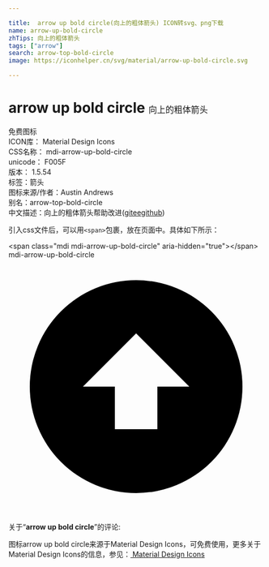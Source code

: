 ```yaml
---

title:  arrow up bold circle(向上的粗体箭头) ICON转svg、png下载
name: arrow-up-bold-circle
zhTips: 向上的粗体箭头
tags: ["arrow"]
search: arrow-top-bold-circle
image: https://iconhelper.cn/svg/material/arrow-up-bold-circle.svg

---
```


# arrow up bold circle  <small style="font-size: 60%;font-weight: 100">向上的粗体箭头</small>


<div class="detail-page">
<p>
<span><span class="badge-success badge">免费图标</span> </span>
<br/>
<span>
ICON库：
<span class="badge-secondary badge">Material Design Icons</span> 
</span>
<br/>
<span>
CSS名称：
<span class="badge-secondary badge">mdi-arrow-up-bold-circle</span> 
</span>
<br/>
<span>
unicode：
<span class="badge-secondary badge">F005F</span> 
<copy-btn content='F005F' btn-title=""></copy-btn>
<copy-btn :content='String.fromCodePoint(parseInt("F005F", 16))' btn-title="复制U"></copy-btn>
</span>
<br/>
<span>
版本：
<span class="badge-secondary badge">1.5.54</span> 
</span><br/><span>标签：<span class="badge-light badge"><router-link to="/tags/arrow.html">箭头</router-link></span></span>
<br/>
<span>图标来源/作者：<span class="badge-light badge">Austin Andrews</span></span> 
<br/>
<span>别名：<span class="badge-light badge">arrow-top-bold-circle</span></span><br/><span class="zh-detail">中文描述：<span class="badge-primary badge">向上的粗体箭头</span><span class="help-link"><span>帮助改进</span>(<a href="https://gitee.com/liuwave/icon-helper/edit/master/json/material/arrow-up-bold-circle.json" target="_blank" rel="noopener noreferrer">gitee</a><a href="https://github.com/liuwave/icon-helper/edit/master/json/material/arrow-up-bold-circle.json" target="_blank" rel="noopener noreferrer">github</a></span>)</span><br/>
</p>
</div>
<div class="alert alert-dark">
  <i class="mdi mdi-arrow-up-bold-circle mdi-48px"></i>
  <i class="mdi mdi-arrow-up-bold-circle mdi-36px"></i>
  <i class="mdi mdi-arrow-up-bold-circle mdi-24px"></i>
  <i class="mdi mdi-arrow-up-bold-circle mdi-18px"></i>
</div>
<div>
  <p>引入css文件后，可以用<code>&lt;span&gt;</code>包裹，放在页面中。具体如下所示：    
  </p>
  <div class="alert alert-primary" style="font-size: 14px">
    &lt;span class="mdi mdi-arrow-up-bold-circle" aria-hidden="true"&gt;&lt;/span&gt;
    <copy-btn content='<span class="mdi mdi-arrow-up-bold-circle" aria-hidden="true"></span>'></copy-btn>
  </div>
  <div class="alert alert-secondary">
    <i class="mdi mdi-arrow-up-bold-circle"
    style="font-size: 24px"
    aria-hidden="true"></i> mdi-arrow-up-bold-circle
    <copy-btn content="mdi-arrow-up-bold-circle" btn-title="复制图标名称"></copy-btn>
  </div>
</div>
<div id="svg" class="svg-wrap">
<svg xmlns="http://www.w3.org/2000/svg" viewBox="0 0 24 24"><path d="M12,22A10,10 0 0,1 2,12A10,10 0 0,1 12,2A10,10 0 0,1 22,12A10,10 0 0,1 12,22M12,7L7,12H10V16H14V12H17L12,7Z" /></svg>
</div>
<detail full-name='mdi-arrow-up-bold-circle'></detail>
<div class="icon-detail__container">
<p>关于“<b>arrow up bold circle</b>”的评论:</p>
</div>
<Vssue title="关于“arrow up bold circle”的评论" />    
<div><p>图标arrow up bold circle来源于Material Design Icons，可免费使用，更多关于 Material Design Icons的信息，参见：<a target="_blank" href="https://iconhelper.cn/material.html"> Material Design Icons</a>
</p></div>
